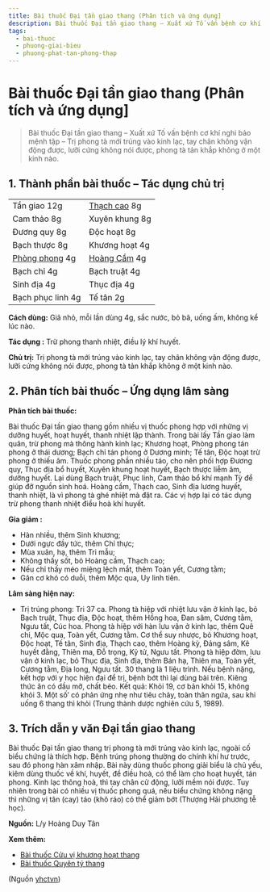 ```yaml
---
title: Bài thuốc Đại tần giao thang (Phân tích và ứng dụng]
description: Bài thuốc Đại tần giao thang – Xuất xứ Tố vấn bệnh cơ khí nghi bảo mệnh tập – Trị phong tà mới trúng vào kinh lạc, tay chân không vận động được, lưỡi cứng không nói được, phong tà tản khắp không ở một kinh nào.
tags:
  - bai-thuoc
  - phuong-giai-bieu
  - phuong-phat-tan-phong-thap
---
```


# Bài thuốc Đại tần giao thang (Phân tích và ứng dụng] 

> Bài thuốc Đại tần giao thang – Xuất xứ Tố vấn bệnh cơ khí nghi bảo mệnh tập – Trị phong tà mới trúng vào kinh lạc, tay chân không vận động được, lưỡi cứng không nói được, phong tà tản khắp không ở một kinh nào.

## 1. Thành phần bài thuốc – Tác dụng chủ trị

|  |  |
| --- | --- |
| Tần giao 12g | [Thạch cao](/yhctvn/vi-thuoc-thach-cao) 8g |
| Cam thảo 8g | Xuyên khung 8g |
| Đương quy 8g | Độc hoạt 8g |
| Bạch thược 8g | Khương hoạt 4g |
| [Phòng phong](/yhctvn/vi-thuoc-phong-phong) 4g | [Hoàng Cầm](/yhctvn/bai-thuoc-hoang-cam-thang) 4g |
| Bạch chỉ 4g | Bạch truật 4g |
| Sinh địa 4g | Thục địa 4g |
| Bạch phục linh 4g | Tế tân 2g |

**Cách dùng:** Giã nhỏ, mỗi lần dùng 4g, sắc nước, bỏ bã, uống ấm, không kể lúc nào.

**Tác dụng :** Trừ phong thanh nhiệt, điều lý khí huyết. 

**Chủ trị:** Trị phong tà mới trúng vào kinh lạc, tay chân không vận động được, lưỡi cứng không nói được, phong tà tản khắp không ở một kinh nào.

## 2. Phân tích bài thuốc – Ứng dụng lâm sàng

**Phân tích bài thuốc:**

Bài thuốc Đại tần giao thang gồm nhiều vị thuốc phong hợp với những vị dưỡng huyết, hoạt huyết, thanh nhiệt lập thành. Trong bài lấy Tần giao làm quân, trừ phong mà thông hành kinh lạc; Khương hoạt, Phòng phong tán phong ở thái dương; Bạch chỉ tán phong ở Dương minh; Tế tân, Độc hoạt trừ phong ở thiếu âm. Thuốc phong phần nhiều táo, cho nên phối hợp Đương quy, Thục địa bổ huyết, Xuyên khung hoạt huyết, Bạch thược liễm âm, dưỡng huyết. Lại dùng Bạch truật, Phục linh, Cam thảo bổ khí mạnh Tỳ để giúp đỡ nguồn sinh hoá. Hoàng cầm, Thạch cao, Sinh địa lương huyết, thanh nhiệt, là vì phong tà ghé nhiệt mà đặt ra. Các vị hợp lại có tác dụng trừ phong thanh nhiệt điều hoà khí huyết.

**Gia giảm :**

* Hàn nhiều, thêm Sinh khương;
* Dưới ngực đầy tức, thêm Chỉ thực;
* Mùa xuân, hạ, thêm Tri mẫu;
* Không thấy sốt, bỏ Hoàng cầm, Thạch cao;
* Nếu chỉ thấy méo miệng lệch mắt, thêm Toàn yết, Cương tằm;
* Gân cơ khó có duỗi, thêm Mộc qua, Uy linh tiên.

**Lâm sàng hiện nay:**

* Trị trúng phong: Tri 37 ca. Phong tà hiệp với nhiệt lưu vận ở kinh lạc, bỏ Bạch truật, Thục địa, Độc hoạt, thêm Hồng hoa, Đan sâm, Cương tằm, Ngưu tất, Cúc hoa. Phong tà hiệp với hàn lưu vận ở kinh lạc, thêm Quê chi, Mộc qua, Toàn yết, Cương tằm. Cơ thể suy nhược, bỏ Khương hoạt, Độc hoạt, Tế tân, Sinh địa, Thạch cao, thêm Hoàng kỳ, Đảng sâm, Kê huyết đằng, Thiên ma, Đỗ trọng, Kỷ tử, Ngưu tất. Phong tà hiệp đờm, lưu vận ở kinh lạc, bỏ Thục địa, Sinh địa, thêm Bán hạ, Thiên ma, Toàn yết, Cương tằm, Địa long, Ngưu tất. 30 thang là 1 liệu trình. Nếu bệnh nặng, kết hợp với y học hiện đại để trị, bệnh bớt thì lại dùng bài trên. Kiêng thức ăn có dầu mỡ, chất béo. Kết quả: Khỏi 19, cơ bản khỏi 15, không khỏi 3. Một số’ có phản ứng nhẹ như tiêu chảy, toàn thân ngứa, sau khi uống 6 thang thì khỏi (Trung thành dược nghiên cứu 5, 1989).

## 3. Trích dẫn y văn Đại tần giao thang

Bài thuốc Đại tần giao thang trị phong tà mới trúng vào kinh lạc, ngoài cố biểu chứng là thích hợp. Bệnh trúng phong thường do chính khí hư trước, sau đó phong hàn xâm nhập. Bài này dùng thuốc phong giải biểu là chủ yếu, kiêm dùng thuốc về khí, huyết, để điều hoà, có thể làm cho hoạt huyết, tán phong. Kinh lạc thông hoà, thì tay chân cử động, lưỡi mềm nói được. Tuy nhiên trong bài có nhiều vị thuốc phong quá, nếu biểu chứng không nặng thì những vị tân (cay) táo (khô ráo) có thể giảm bớt (Thượng Hải phương tễ học).

**Nguồn:** L/y Hoàng Duy Tân

**Xem thêm:**

* [Bài thuốc Cửu vị khương hoạt thang](/yhctvn/bai-thuoc-cuu-vi-khuong-hoat-thang)
* [Bài thuốc Quyên tý thang](/yhctvn/bai-thuoc-quyen-ty-thang)

(Nguồn <a href="https://yhctvn.com/bai-thuoc-dai-tan-giao-thang/" target="_blank">yhctvn</a>)
